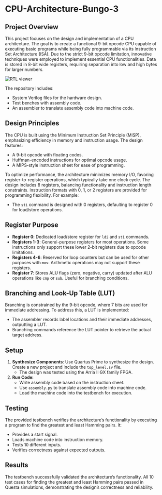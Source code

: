 # CPU-Architecture-Bungo-3

## Project Overview
This project focuses on the design and implementation of a CPU architecture. The goal is to create a functional 9-bit opcode CPU capable of executing basic programs while being fully programmable via its Instruction Set Architecture (ISA). Due to the strict 9-bit opcode limitation, innovative techniques were employed to implement essential CPU functionalities. Data is stored in 8-bit wide registers, requiring separation into low and high bytes for larger numbers.

![RTL viewer](https://github.com/user-attachments/assets/66da85ec-b060-4730-827a-a66d05f7e9ae)

The repository includes:
- System Verilog files for the hardware design.
- Test benches with assembly code.
- An assembler to translate assembly code into machine code.

## Design Principles
The CPU is built using the Minimum Instruction Set Principle (MISP), emphasizing efficiency in memory and instruction usage. The design features:
- A 9-bit opcode with floating codes.
- Huffman-encoded instructions for optimal opcode usage.
- A MIPS-style instruction sheet for ease of programming.

To optimize performance, the architecture minimizes memory I/O, favoring register-to-register operations, which typically take one clock cycle. The design includes 8 registers, balancing functionality and instruction length constraints. Instruction formats with 0, 1, or 2 registers are provided for programming flexibility. For example:
- The `sti` command is designed with 0 registers, defaulting to register 0 for load/store operations.

## Register Purpose
- **Register 0**: Dedicated load/store register for `ldi` and `sti` commands.
- **Registers 1-3**: General-purpose registers for most operations. Some instructions only support these lower 2-bit registers due to opcode limitations.
- **Registers 4-6**: Reserved for loop counters but can be used for other purposes with `mov`. Arithmetic operations may not support these registers.
- **Register 7**: Stores ALU flags (zero, negative, carry) updated after ALU operations like `cmp` or `sub`. Useful for branching conditions.

## Branching and Look-Up Table (LUT)
Branching is constrained by the 9-bit opcode, where 7 bits are used for immediate addressing. To address this, a LUT is implemented:
- The assembler records label locations and their immediate addresses, outputting a LUT.
- Branching commands reference the LUT pointer to retrieve the actual target address.

## Setup
1. **Synthesize Components**: Use Quartus Prime to synthesize the design. Create a new project and include the `top_level.sv` file.
   - The design was tested using the Arria II GX family FPGA.
2. **Run Code**:
   - Write assembly code based on the instruction sheet.
   - Use `assembly.py` to translate assembly code into machine code.
   - Load the machine code into the testbench for execution.

## Testing
The provided testbench verifies the architecture’s functionality by executing a program to find the greatest and least Hamming pairs. It:
- Provides a start signal.
- Loads machine code into instruction memory.
- Tests 10 different inputs.
- Verifies correctness against expected outputs.

## Results
The testbench successfully validated the architecture’s functionality. All 10 test cases for finding the greatest and least Hamming pairs passed in Questa simulations, demonstrating the design’s correctness and reliability.

